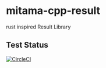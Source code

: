 # mitama-cpp-result
rust inspired Result Library

## Test Status

[![CircleCI](https://circleci.com/gh/LoliGothick/mitama-cpp-result/tree/master.svg?style=svg)](https://circleci.com/gh/LoliGothick/mitama-cpp-result/tree/master)
